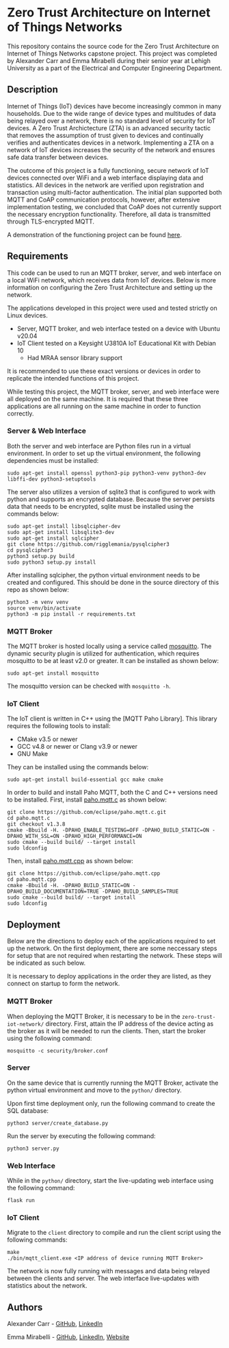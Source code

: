 # Zero Trust Architecture on Internet of Things Networks

This repository contains the source code for the Zero Trust Architecture on Internet of Things Networks capstone project.  This project was completed by Alexander Carr and Emma Mirabelli during their senior year at Lehigh University as a part of the Electrical and Computer Engineering Department.

## Description

Internet of Things (IoT) devices have become increasingly common in many households.  Due to the wide range of device types and multitudes of data being relayed over a network, there is no standard level of security for IoT devices.  A Zero Trust Archictecture (ZTA) is an advanced security tactic that removes the assumption of trust given to devices and continually verifies and authenticates devices in a network.  Implementing a ZTA on a network of IoT devices increases the security of the network and ensures safe data transfer between devices.

The outcome of this project is a fully functioning, secure network of IoT devices connected over WiFi and a web interface displaying data and statistics.  All devices in the network are verified upon registration and transaction using multi-factor authentication.  The initial plan supported both MQTT and CoAP communication protocols, however, after extensive implementation testing, we concluded that CoAP does not currently support the necessary encryption functionality.  Therefore, all data is transmitted through TLS-encrypted MQTT.

A demonstration of the functioning project can be found [here](https://www.youtube.com/watch?v=nJFPdWGKYn4).
 
## Requirements

This code can be used to run an MQTT broker, server, and web interface on a local WiFi network, which receives data from IoT devices.  Below is more information on configuring the Zero Trust Architecture and setting up the network.

The applications developed in this project were used and tested strictly on Linux devices.

* Server, MQTT broker, and web interface tested on a device with Ubuntu v20.04
* IoT Client tested on a Keysight U3810A IoT Educational Kit with Debian 10
  * Had MRAA sensor library support

It is recommended to use these exact versions or devices in order to replicate the intended functions of this project.

While testing this project, the MQTT broker, server, and web interface were all deployed on the same machine.  It is required that these three applications are all running on the same machine in order to function correctly.

### Server & Web Interface

Both the server and web interface are Python files run in a virtual environment.  In order to set up the virtual environment, the following dependencies must be installed:

```
sudo apt-get install openssl python3-pip python3-venv python3-dev libffi-dev python3-setuptools
```

The server also utilizes a version of sqlite3 that is configured to work with python and supports an encrypted database.  Because the server persists data that needs to be encrypted, sqlite must be installed using the commands below:

```
sudo apt-get install libsqlcipher-dev
sudo apt-get install libsqlite3-dev
sudo apt-get install sqlcipher
git clone https://github.com/rigglemania/pysqlcipher3
cd pysqlcipher3
python3 setup.py build
sudo python3 setup.py install
```

After installing sqlcipher, the python virtual environment needs to be created and configured.  This should be done in the source directory of this repo as shown below:

```
python3 -m venv venv
source venv/bin/activate
python3 -m pip install -r requirements.txt
```

### MQTT Broker

The MQTT broker is hosted locally using a service called [mosquitto](https://mosquitto.org/).  The dynamic security plugin is utilized for authentication, which requires mosquitto to be at least v2.0 or greater.  It can be installed as shown below:

```
sudo apt-get install mosquitto
```

The mosquitto version can be checked with ```mosquitto -h```.

### IoT Client

The IoT client is written in C++ using the [MQTT Paho Library].  This library requires the following tools to install:

* CMake v3.5 or newer
* GCC v4.8 or newer or Clang v3.9 or newer
* GNU Make

They can be installed using the commands below:

```
sudo apt-get install build-essential gcc make cmake
```

In order to build and install Paho MQTT, both the C and C++ versions need to be installed.  First, install [paho.mqtt.c](https://github.com/eclipse/paho.mqtt.c) as shown below:

```
git clone https://github.com/eclipse/paho.mqtt.c.git
cd paho.mqtt.c
git checkout v1.3.8
cmake -Bbuild -H. -DPAHO_ENABLE_TESTING=OFF -DPAHO_BUILD_STATIC=ON -DPAHO_WITH_SSL=ON -DPAHO_HIGH_PERFORMANCE=ON
sudo cmake --build build/ --target install
sudo ldconfig
```

Then, install [paho.mqtt.cpp]() as shown below:

```
git clone https://github.com/eclipse/paho.mqtt.cpp
cd paho.mqtt.cpp
cmake -Bbuild -H. -DPAHO_BUILD_STATIC=ON -DPAHO_BUILD_DOCUMENTATION=TRUE -DPAHO_BUILD_SAMPLES=TRUE
sudo cmake --build build/ --target install
sudo ldconfig
```

## Deployment

Below are the directions to deploy each of the applications required to set up the network.  On the first deployment, there are some neccessary steps for setup that are not required when restarting the network.  These steps will be indicated as such below.

It is necessary to deploy applications in the order they are listed, as they connect on startup to form the network.

### MQTT Broker

When deploying the MQTT Broker, it is necessary to be in the ```zero-trust-iot-network/``` directory.  First, attain the IP address of the device acting as the broker as it will be needed to run the clients. Then, start the broker using the following command:

```
mosquitto -c security/broker.conf
```

### Server

On the same device that is currently running the MQTT Broker, activate the python virtual environment and move to the ```python/``` directory.

Upon first time deployment only, run the following command to create the SQL database:

```
python3 server/create_database.py
```

Run the server by executing the following command:

```
python3 server.py
```

### Web Interface

While in the ```python/``` directory, start the live-updating web interface using the following command:

```
flask run
```

### IoT Client

Migrate to the ```client``` directory to compile and run the client script using the following commands:

```
make
./bin/mqtt_client.exe <IP address of device running MQTT Broker>
```

The network is now fully running with messages and data being relayed between the clients and server. The web interface live-updates with statistics about the network.
## Authors

Alexander Carr - [GitHub](https://github.com/JAlexanderCarr/), [LinkedIn](https://www.linkedin.com/in/jalexandercarr/)

Emma Mirabelli - [GitHub](https://github.com/emm422/), [LinkedIn](https://www.linkedin.com/in/emmamirabelli/), [Website](https://emmamirabelli.com/)

